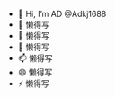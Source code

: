 - 👋 Hi, I’m  AD  @Adkj1688
- 👀 懒得写
- 🌱 懒得写
- 💞️ 懒得写
- 📫 懒得写
- 😄 懒得写
- ⚡ 懒得写

<!---
本项目仅供学习交流----AD阿丢
--->
